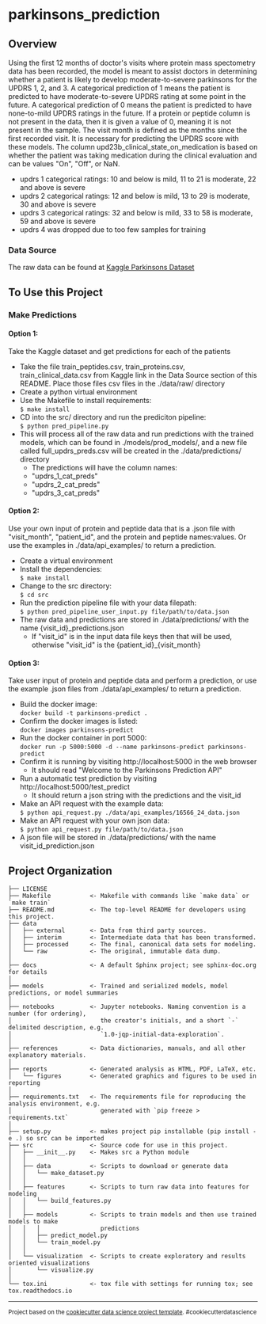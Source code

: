 parkinsons_prediction
==============================

## Overview

Using the first 12 months of doctor's visits where protein mass spectometry data has been recorded, the model is meant to assist doctors in determining whether a patient is likely to develop moderate-to-severe parkinsons for the UPDRS 1, 2, and 3. A categorical prediction of 1 means the patient is predicted to have moderate-to-severe UPDRS rating at some point in the future. A categorical prediction of 0 means the patient is predicted to have none-to-mild UPDRS ratings in the future. If a protein or peptide column is not present in the data, then it is given a value of 0, meaning it is not present in the sample. The visit month is defined as the months since the first recorded visit. It is necessary for predicting the UPDRS score with these models. The column upd23b_clinical_state_on_medication is based on whether the patient was taking medication during the clinical evaluation and can be values "On", "Off", or NaN.

- updrs 1 categorical ratings: 10 and below is mild, 11 to 21 is moderate, 22 and above is severe
- updrs 2 categorical ratings: 12 and below is mild, 13 to 29 is moderate, 30 and above is severe
- updrs 3 categorical ratings: 32 and below is mild, 33 to 58 is moderate, 59 and above is severe
- updrs 4 was dropped due to too few samples for training

### Data Source
The raw data can be found at [Kaggle Parkinsons Dataset](https://www.kaggle.com/competitions/amp-parkinsons-disease-progression-prediction/data)

## To Use this Project

### Make Predictions
#### Option 1:
Take the Kaggle dataset and get predictions for each of the patients
- Take the file train_peptides.csv, train_proteins.csv, train_clinical_data.csv from Kaggle link in the Data Source section of this README. Place those files csv files in the ./data/raw/ directory
- Create a python virtual environment
- Use the Makefile to install requirements:<br> 
`$ make install`
- CD into the src/ directory and run the prediciton pipeline:<br>
`$ python pred_pipeline.py`
- This will process all of the raw data and run predictions with the trained models, which can be found in ./models/prod_models/, and a new file called full_updrs_preds.csv will be created in the ./data/predictions/ directory
   - The predictions will have the column names: 
    - "updrs_1_cat_preds" 
    - "updrs_2_cat_preds"
    - "updrs_3_cat_preds"


#### Option 2:
Use your own input of protein and peptide data that is a .json file with "visit_month", "patient_id", and the protein and peptide names:values. Or use the examples in ./data/api_examples/ to return a prediction.

- Create a virtual environment
- Install the dependencies:<br> 
`$ make install`
- Change to the src directory:<br> 
`$ cd src`
- Run the prediction pipeline file with your data filepath:<br> 
`$ python pred_pipeline_user_input.py file/path/to/data.json`
- The raw data and predictions are stored in ./data/predictions/ with the name {visit_id}_predictions.json
    - If "visit_id" is in the input data file keys then that will be used, otherwise "visit_id" is the {patient_id}_{visit_month}

#### Option 3:
Take user input of protein and peptide data and perform a prediction, or use the example .json files from ./data/api_examples/ to return a prediction.
- Build the docker image:<br> 
`docker build -t parkinsons-predict .`
- Confirm the docker images is listed:<br> 
`docker images parkinsons-predict`
- Run the docker container in port 5000:<br>
`docker run -p 5000:5000 -d --name parkinsons-predict parkinsons-predict`
- Confirm it is running by visiting http://localhost:5000 in the web browser
    - It should read "Welcome to the Parkinsons Prediction API"
- Run a automatic test prediction by visiting http://localhost:5000/test_predict
    - It should return a json string with the predictions and the visit_id
- Make an API request with the example data:<br>
`$ python api_request.py ./data/api_examples/16566_24_data.json`
- Make an API request with your own json data: <br>
`$ python api_request.py file/path/to/data.json`
- A json file will be stored in ./data/predictions/ with the name visit_id_prediction.json


Project Organization
------------

    ├── LICENSE
    ├── Makefile           <- Makefile with commands like `make data` or `make train`
    ├── README.md          <- The top-level README for developers using this project.
    ├── data
    │   ├── external       <- Data from third party sources.
    │   ├── interim        <- Intermediate data that has been transformed.
    │   ├── processed      <- The final, canonical data sets for modeling.
    │   └── raw            <- The original, immutable data dump.
    │
    ├── docs               <- A default Sphinx project; see sphinx-doc.org for details
    │
    ├── models             <- Trained and serialized models, model predictions, or model summaries
    │
    ├── notebooks          <- Jupyter notebooks. Naming convention is a number (for ordering),
    │                         the creator's initials, and a short `-` delimited description, e.g.
    │                         `1.0-jqp-initial-data-exploration`.
    │
    ├── references         <- Data dictionaries, manuals, and all other explanatory materials.
    │
    ├── reports            <- Generated analysis as HTML, PDF, LaTeX, etc.
    │   └── figures        <- Generated graphics and figures to be used in reporting
    │
    ├── requirements.txt   <- The requirements file for reproducing the analysis environment, e.g.
    │                         generated with `pip freeze > requirements.txt`
    │
    ├── setup.py           <- makes project pip installable (pip install -e .) so src can be imported
    ├── src                <- Source code for use in this project.
    │   ├── __init__.py    <- Makes src a Python module
    │   │
    │   ├── data           <- Scripts to download or generate data
    │   │   └── make_dataset.py
    │   │
    │   ├── features       <- Scripts to turn raw data into features for modeling
    │   │   └── build_features.py
    │   │
    │   ├── models         <- Scripts to train models and then use trained models to make
    │   │   │                 predictions
    │   │   ├── predict_model.py
    │   │   └── train_model.py
    │   │
    │   └── visualization  <- Scripts to create exploratory and results oriented visualizations
    │       └── visualize.py
    │
    └── tox.ini            <- tox file with settings for running tox; see tox.readthedocs.io


--------

<p><small>Project based on the <a target="_blank" href="https://drivendata.github.io/cookiecutter-data-science/">cookiecutter data science project template</a>. #cookiecutterdatascience</small></p>
